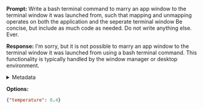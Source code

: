 **Prompt:**
Write a bash terminal command to marry an app window to the terminal window it was launched from, such that mapping and unmapping operates on both the application and the seperate terminal window
Be concise, but include as much code as needed. Do not write anything else. Ever.


**Response:**
I'm sorry, but it is not possible to marry an app window to the terminal window it was launched from using a bash terminal command. This functionality is typically handled by the window manager or desktop environment.

<details><summary>Metadata</summary>

- Duration: 5313 ms
- Datetime: 2023-10-19T10:01:43.130322
- Model: gpt-3.5-turbo-0613

</details>

**Options:**
```json
{"temperature": 0.4}
```


